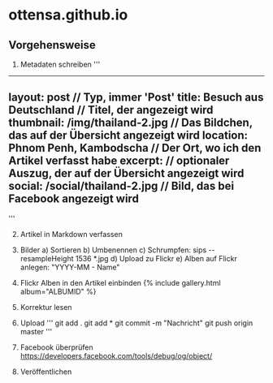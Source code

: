 # ottensa.github.io
## Vorgehensweise
1) Metadaten schreiben
'''
---
layout: post						// Typ, immer 'Post'
title: Besuch aus Deutschland		// Titel, der angezeigt wird
thumbnail: /img/thailand-2.jpg		// Das Bildchen, das auf der Übersicht angezeigt wird
location: Phnom Penh, Kambodscha	// Der Ort, wo ich den Artikel verfasst habe
excerpt: 							// optionaler Auszug, der auf der Übersicht angezeigt wird
social: /social/thailand-2.jpg		// Bild, das bei Facebook angezeigt wird
---
'''

2) Artikel in Markdown verfassen

3) Bilder
	a) Sortieren
	b) Umbenennen
	c) Schrumpfen: sips --resampleHeight 1536 *.jpg
	d) Upload zu Flickr
	e) Alben auf Flickr anlegen: "YYYY-MM - Name"

4) Flickr Alben in den Artikel einbinden
{% include gallery.html album="ALBUMID" %}

5) Korrektur lesen

6) Upload
'''
git add .
git add *
git commit -m "Nachricht"
git push origin master
'''

7) Facebook überprüfen
https://developers.facebook.com/tools/debug/og/object/

8) Veröffentlichen